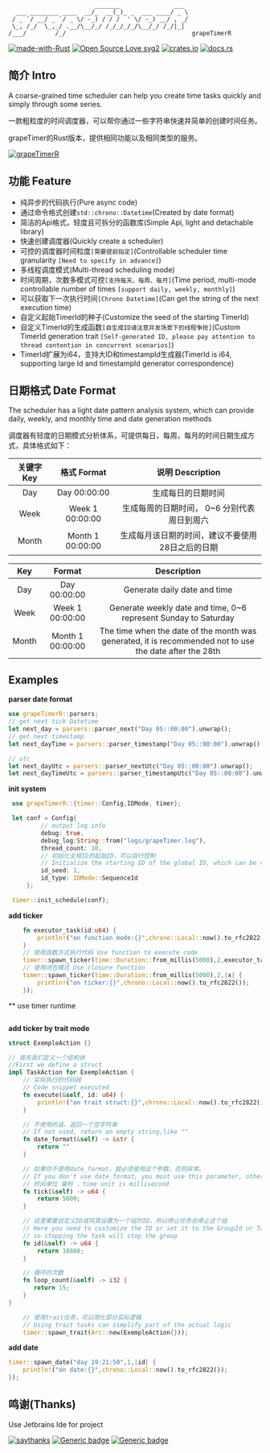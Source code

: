 ```
                        _______               ___ 
  ___ ________ ____  __/_  __(_)_ _  ___ ____/ _ \
 / _ `/ __/ _ `/ _ \/ -_) / / /  ' \/ -_) __/ , _/
 \_, /_/  \_,_/ .__/\__/_/ /_/_/_/_/\__/_/ /_/|_| 
/___/        /_/                                   grapeTimerR

```
[![made-with-Rust](https://img.shields.io/badge/made%20with-rust-red)](https://www.rust-lang.org/)
[![Open Source Love svg2](https://badges.frapsoft.com/os/v2/open-source.svg?v=103)](https://github.com/ellerbrock/open-source-badges/)
[![crates.io](https://img.shields.io/badge/crates.io-grapeTimerR-orange.svg)](https://crates.io/crates/grapeTimerR)
[![docs.rs](https://img.shields.io/badge/docs-grapeTimerR-blue.svg)](https://docs.rs/grapeTimerR)

## **简介 Intro**

A coarse-grained time scheduler can help you create time tasks quickly and simply through some series.

一款粗粒度的时间调度器，可以帮你通过一些字符串快速并简单的创建时间任务。

grapeTimer的Rust版本，提供相同功能以及相同类型的服务。

[![grapeTimerR](https://img.shields.io/badge/grapeTimerR-rust-blue)](https://github.com/koangel/grapeTimerR)

## **功能 Feature**
- 纯异步的代码执行(Pure async code)
- 通过命令格式创建`std::chrono::Datetime`(Created by date format)
- 简洁的Api格式，轻度且可拆分的函数库(Simple Api, light and detachable library)
- 快速创建调度器(Quickly create a scheduler)
- 可控的调度器时间粒度`[需要提前指定]`(Controllable scheduler time granularity `[Need to specify in advance]`)
- 多线程调度模式(Multi-thread scheduling mode)
- 时间周期，次数多模式可控`[支持每天、每周、每月]`(Time period, multi-mode controllable number of times `[support daily, weekly, monthly]`)
- 可以获取下一次执行时间`[Chrono Datetime]`(Can get the string of the next execution time)
- 自定义起始TimerId的种子(Customize the seed of the starting TimerId)
- 自定义TimerId的生成函数`[自生成ID请注意并发场景下的线程争抢]`(Custom TimerId generation trait `[Self-generated ID, please pay attention to thread contention in concurrent scenarios]`)
- TimerId扩展为i64，支持大ID和timestampId生成器(TimerId is i64, supporting large Id and timestampId generator correspondence)

## **日期格式 Date Format**

The scheduler has a light date pattern analysis system, which can provide daily, weekly, and monthly time and date generation methods

调度器有轻度的日期模式分析体系，可提供每日，每周，每月的时间日期生成方式，具体格式如下：

|关键字 Key|格式 Format |说明 Description|
|:----------:|:-------:|:----------:|
|Day|Day 00:00:00|生成每日的日期时间|
|Week|Week 1 00:00:00|生成每周的日期时间， 0~6 分别代表周日到周六 |
|Month|Month 1 00:00:00|生成每月该日期的时间，建议不要使用28日之后的日期|

|Key|Format |Description|
|:----------:|:-------:|:----------:|
|Day|Day 00:00:00|Generate daily date and time|
|Week|Week 1 00:00:00|Generate weekly date and time, 0~6 represent Sunday to Saturday|
|Month|Month 1 00:00:00|The time when the date of the month was generated, it is recommended not to use the date after the 28th|

## **Examples**

**parser date format**

```rust
use grapeTimerR::parsers;
// get next tick Datetime
let next_day = parsers::parser_next("Day 05::00:00").unwrap();
// get next timestamp
let next_dayTime = parsers::parser_timestamp("Day 05::00:00").unwrap();

// utc
let next_dayUtc = parsers::parser_nextUtc("Day 05::00:00").unwrap();
let next_dayTimeUtc = parsers::parser_timestampUtc("Day 05::00:00").unwrap();
```

**init system**

```rust
 use grapeTimerR::{timer::Config,IDMode, timer};

 let conf = Config{
         // output log info
         debug: true,
         debug_log:String::from("logs/grapeTimer.log"),
         thread_count: 10,
         // 初始化全局ID的起始ID，可以自行控制
         // Initialize the starting ID of the global ID, which can be controlled by yourself
         id_seed: 1,
         id_type: IDMode::SequenceId
     };

 timer::init_schedule(conf);
```

**add ticker**

```rust
    fn executor_task(id:u64) {
        println!("on function mode:{}",chrono::Local::now().to_rfc2822());
    }
    // 使用函数方式执行代码 Use function to execute code
    timer::spawn_ticker(time::Duration::from_millis(5000),2,executor_task);
    // 使用闭包模式 Use closure function
    timer::spawn_ticker(time::Duration::from_millis(5000),2,|x| {
        println!("on ticker:{}",chrono::Local::now().to_rfc2822());
    });
```

** use timer runtime

```

```

**add ticker by trait mode**

```rust
struct ExempleAction {}

// 首先我们定义一个结构体
//First we define a struct
impl TaskAction for ExempleAction {
    // 实际执行的代码段
    // Code snippet executed
    fn execute(&self, id: u64) {
        println!("on trait struct:{}",chrono::Local::now().to_rfc2822());
    }

    // 不使用的话，返回一个空字符串
    // If not used, return an empty string,like ""
    fn date_format(&self) -> &str {
        return ""
    }

    // 如果你不使用date_format，就必须使用这个参数，否则异常。
    // If you don't use date_format, you must use this parameter, otherwise it is panic.
    // 时间单位 毫秒 ，time unit is millisecond
    fn tick(&self) -> u64 {
        return 5000;
    }

    // 这里需要自定义ID或将其设置为一个组的ID，所以停止任务会停止这个组
    // Here you need to customize the ID or set it to the GroupId or TaskType Id,
    // so stopping the task will stop the group
    fn id(&self) -> u64 {
        return 18888;
    }

    // 循环的次数
    fn loop_count(&self) -> i32 {
       return 15;
    }
}

    // 使用trait任务，可以简化部分实际逻辑
    // Using trait tasks can simplify part of the actual logic
    timer::spawn_trait(Arc::new(ExempleAction{}));

```

**add date**

```rust
timer::spawn_date("day 19:21:50",1,|id| {
    println!("on date:{}",chrono::Local::now().to_rfc2822());
});
```

## **鸣谢(Thanks)**

Use Jetbrains Ide for project

[![saythanks](https://img.shields.io/badge/say-thanks-ff69b4.svg)](https://saythanks.io/to/kennethreitz)
[![Generic badge](https://img.shields.io/badge/JetBrains-Goland-<COLOR>.svg)](https://shields.io/)
[![Generic badge](https://img.shields.io/badge/JetBrains-CLion-<COLOR>.svg)](https://shields.io/)

